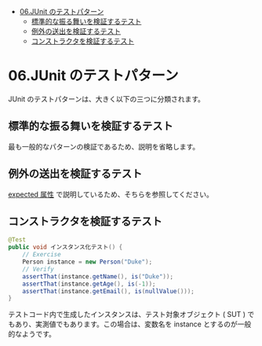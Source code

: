 - [06.JUnit のテストパターン](#06junit-のテストパターン)
  - [標準的な振る舞いを検証するテスト](#標準的な振る舞いを検証するテスト)
  - [例外の送出を検証するテスト](#例外の送出を検証するテスト)
  - [コンストラクタを検証するテスト](#コンストラクタを検証するテスト)


# 06.JUnit のテストパターン

JUnit のテストパターンは、大きく以下の三つに分類されます。


## 標準的な振る舞いを検証するテスト

最も一般的なパターンの検証であるため、説明を省略します。


## 例外の送出を検証するテスト

[expected 属性](./05.JUnit%20が提供するアノテーション.md/#expected-属性) で説明しているため、そちらを参照してください。


## コンストラクタを検証するテスト

```java
@Test
public void インスタンス化テスト() {
    // Exercise
    Person instance = new Person("Duke");
    // Verify
    assertThat(instance.getName(), is("Duke"));
    assertThat(instance.getAge(), is(-1));
    assertThat(instance.getEmail(), is(nullValue()));
}
```

テストコード内で生成したインスタンスは、テスト対象オブジェクト ( SUT ) でもあり、実測値でもあります。この場合は、変数名を instance とするのが一般的なようです。





